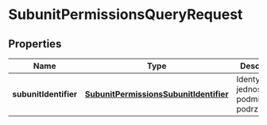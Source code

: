 
# SubunitPermissionsQueryRequest

## Properties
| Name | Type | Description | Notes |
| ------------ | ------------- | ------------- | ------------- |
| **subunitIdentifier** | [**SubunitPermissionsSubunitIdentifier**](SubunitPermissionsSubunitIdentifier.md) | Identyfikator jednostki lub podmiotu podrzędnego. | Type | Value | | --- | --- | | InternalId | Dwuczłonowy identyfikator składający się z numeru NIP i 5 cyfr: &#x60;{nip}-{5_cyfr}&#x60; | | Nip | 10 cyfrowy numer NIP | |  [optional] |



